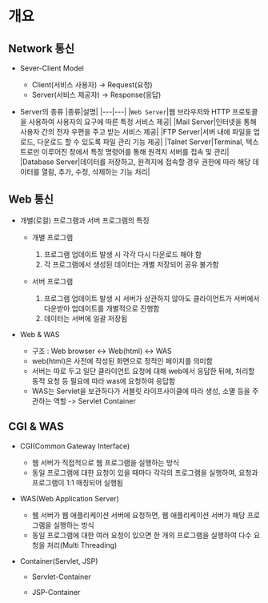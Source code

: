 # 개요
## Network 통신
- Sever-Client Model
    * Client(서비스 사용자) -> Request(요청)
    * Server(서비스 제공자) -> Response(응답)

- Server의 종류
    |종류|설명|
    |---|---|
    |`Web Server`|웹 브라우저와 HTTP 프로토콜을 사용하여 사용자의 요구에 따른 특정 서비스 제공|
    |Mail Server|인터넷을 통해 사용자 간의 전자 우편을 주고 받는 서비스 제공|
    |FTP Server|서버 내에 파일을 업로드, 다운로드 할 수 있도록 파일 관리 기능 제공|
    |Talnet Server|Terminal, 텍스트로만 이루어진 창에서 특정 명령어를 통해 원격지 서버를 접속 및 관리|
    |Database Server|데이터를 저장하고, 원격지에 접속할 경우 권한에 따라 해당 데이터를 열람, 추가, 수정, 삭제하는 기능 처리|

## Web 통신
- 개별(로컬) 프로그램과 서버 프로그램의 특징
    * 개별 프로그램
        1. 프로그램 업데이트 발생 시 각각 다시 다운로드 해야 함
        2. 각 프로그램에서 생성된 데이터는 개별 저장되어 공유 불가함

    * 서버 프로그램
        1. 프로그램 업데이트 발생 시 서버가 상관하지 않아도 클라이언트가 서버에서 다운받아 업데이트를 개별적으로 진행함
        2. 데이터는 서버에 일괄 저장됨

- Web & WAS
    * 구조 : Web browser ↔ Web(html) ↔ WAS
    * web(html)은 사전에 작성된 화면으로 정적인 페이지를 의미함
    * 서버는 따로 두고 일단 클라이언트 요청에 대해 web에서 응답한 뒤에, 처리할 동적 요청 등 필요에 따라 was에 요청하여 응답함
    * WAS는 Servlet을 보관하다가 서블릿 라이프사이클에 따라 생성, 소멸 등을 주관하는 역할 -> Servlet Container

## CGI & WAS
- CGI(Common Gateway Interface)
    * 웹 서버가 직접적으로 웹 프로그램을 실행하는 방식
    * 동일 프로그램에 대한 요청이 있을 때마다 각각의 프로그램을 실행하여, 요청과 프로그램이 1:1 매칭되어 실행됨

- WAS(Web Application Server)
    * 웹 서버가 웹 애플리케이션 서버에 요청하면, 웹 애플리케이션 서버가 해당 프로그램을 실행하는 방식
    * 동일 프로그램에 대한 여러 요청이 있으면 한 개의 프로그램을 실행하여 다수 요청을 처리(Multi Threading)

- Container(Servlet, JSP)
    * Servlet-Container
    
    * JSP-Container
